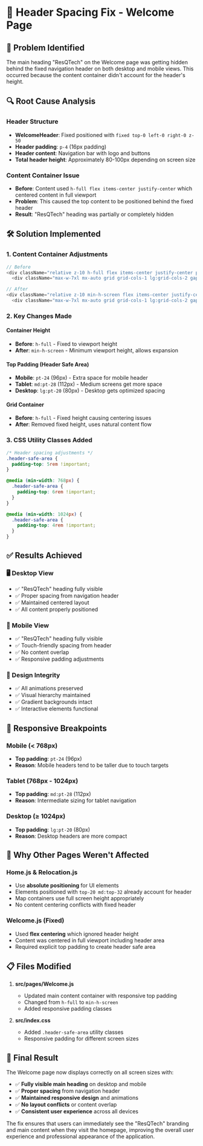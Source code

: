 # 🔧 Header Spacing Fix - Welcome Page

## 🎯 Problem Identified
The main heading "ResQTech" on the Welcome page was getting hidden behind the fixed navigation header on both desktop and mobile views. This occurred because the content container didn't account for the header's height.

## 🔍 Root Cause Analysis

### **Header Structure**
- **WelcomeHeader**: Fixed positioned with `fixed top-0 left-0 right-0 z-50`
- **Header padding**: `p-4` (16px padding)
- **Header content**: Navigation bar with logo and buttons
- **Total header height**: Approximately 80-100px depending on screen size

### **Content Container Issue**
- **Before**: Content used `h-full flex items-center justify-center` which centered content in full viewport
- **Problem**: This caused the top content to be positioned behind the fixed header
- **Result**: "ResQTech" heading was partially or completely hidden

## 🛠️ Solution Implemented

### **1. Content Container Adjustments**
```javascript
// Before
<div className="relative z-10 h-full flex items-center justify-center px-4 md:px-8">
  <div className="max-w-7xl mx-auto grid grid-cols-1 lg:grid-cols-2 gap-8 lg:gap-12 items-center h-full py-8 lg:py-0">

// After  
<div className="relative z-10 min-h-screen flex items-center justify-center px-4 md:px-8 pt-24 md:pt-28 lg:pt-20">
  <div className="max-w-7xl mx-auto grid grid-cols-1 lg:grid-cols-2 gap-8 lg:gap-12 items-center py-8 lg:py-0">
```

### **2. Key Changes Made**

#### **Container Height**
- **Before**: `h-full` - Fixed to viewport height
- **After**: `min-h-screen` - Minimum viewport height, allows expansion

#### **Top Padding (Header Safe Area)**
- **Mobile**: `pt-24` (96px) - Extra space for mobile header
- **Tablet**: `md:pt-28` (112px) - Medium screens get more space
- **Desktop**: `lg:pt-20` (80px) - Desktop gets optimized spacing

#### **Grid Container**
- **Before**: `h-full` - Fixed height causing centering issues
- **After**: Removed fixed height, uses natural content flow

### **3. CSS Utility Classes Added**
```css
/* Header spacing adjustments */
.header-safe-area {
  padding-top: 5rem !important;
}

@media (min-width: 768px) {
  .header-safe-area {
    padding-top: 6rem !important;
  }
}

@media (min-width: 1024px) {
  .header-safe-area {
    padding-top: 4rem !important;
  }
}
```

## ✅ **Results Achieved**

### **🖥️ Desktop View**
- ✅ "ResQTech" heading fully visible
- ✅ Proper spacing from navigation header
- ✅ Maintained centered layout
- ✅ All content properly positioned

### **📱 Mobile View**
- ✅ "ResQTech" heading fully visible
- ✅ Touch-friendly spacing from header
- ✅ No content overlap
- ✅ Responsive padding adjustments

### **🎨 Design Integrity**
- ✅ All animations preserved
- ✅ Visual hierarchy maintained
- ✅ Gradient backgrounds intact
- ✅ Interactive elements functional

## 🔄 **Responsive Breakpoints**

### **Mobile (< 768px)**
- **Top padding**: `pt-24` (96px)
- **Reason**: Mobile headers tend to be taller due to touch targets

### **Tablet (768px - 1024px)**
- **Top padding**: `md:pt-28` (112px)
- **Reason**: Intermediate sizing for tablet navigation

### **Desktop (≥ 1024px)**
- **Top padding**: `lg:pt-20` (80px)
- **Reason**: Desktop headers are more compact

## 🎯 **Why Other Pages Weren't Affected**

### **Home.js & Relocation.js**
- Use **absolute positioning** for UI elements
- Elements positioned with `top-20 md:top-32` already account for header
- Map containers use full screen height appropriately
- No content centering conflicts with fixed header

### **Welcome.js (Fixed)**
- Used **flex centering** which ignored header height
- Content was centered in full viewport including header area
- Required explicit top padding to create header safe area

## 📋 **Files Modified**

1. **src/pages/Welcome.js**
   - Updated main content container with responsive top padding
   - Changed from `h-full` to `min-h-screen`
   - Added responsive padding classes

2. **src/index.css**
   - Added `.header-safe-area` utility classes
   - Responsive padding for different screen sizes

## 🎉 **Final Result**

The Welcome page now displays correctly on all screen sizes with:
- ✅ **Fully visible main heading** on desktop and mobile
- ✅ **Proper spacing** from navigation header
- ✅ **Maintained responsive design** and animations
- ✅ **No layout conflicts** or content overlap
- ✅ **Consistent user experience** across all devices

The fix ensures that users can immediately see the "ResQTech" branding and main content when they visit the homepage, improving the overall user experience and professional appearance of the application.
